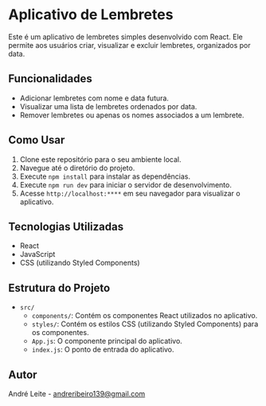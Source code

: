 # Aplicativo de Lembretes

Este é um aplicativo de lembretes simples desenvolvido com React. Ele permite aos usuários criar, visualizar e excluir lembretes, organizados por data.

## Funcionalidades

- Adicionar lembretes com nome e data futura.
- Visualizar uma lista de lembretes ordenados por data.
- Remover lembretes ou apenas os nomes associados a um lembrete.

## Como Usar

1. Clone este repositório para o seu ambiente local.
2. Navegue até o diretório do projeto.
3. Execute `npm install` para instalar as dependências.
4. Execute `npm run dev` para iniciar o servidor de desenvolvimento.
5. Acesse `http://localhost:****` em seu navegador para visualizar o aplicativo.

## Tecnologias Utilizadas

- React
- JavaScript
- CSS (utilizando Styled Components)

## Estrutura do Projeto

- `src/`
  - `components/`: Contém os componentes React utilizados no aplicativo.
  - `styles/`: Contém os estilos CSS (utilizando Styled Components) para os componentes.
  - `App.js`: O componente principal do aplicativo.
  - `index.js`: O ponto de entrada do aplicativo.

## Autor

André Leite - andreribeiro139@gmail.com
